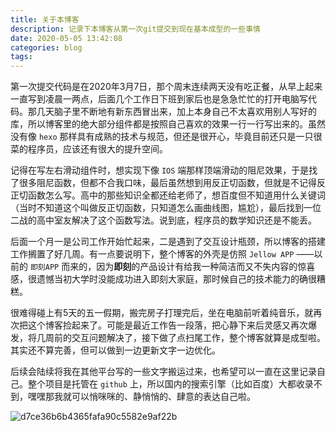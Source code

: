 ```yaml
---
title: 关于本博客
description: 记录下本博客从第一次git提交到现在基本成型的一些事情
date: 2020-05-05 13:42:08
categories: blog
tags: 
---
```


第一次提交代码是在2020年3月7日，那个周末连续两天没有吃正餐，从早上起来一直写到凌晨一两点，后面几个工作日下班到家后也是急急忙忙的打开电脑写代码。那几天脑子里不断地有新东西冒出来，加上本身自己不太喜欢用别人写好的库，所以博客里的绝大部分组件都是按照自己喜欢的效果一行一行写出来的。虽然没有像 `hexo` 那样具有成熟的技术与规范，但还是很开心，毕竟目前还只是一只很菜的程序员，应该还有很大的提升空间。

<!-- more -->

记得在写左右滑动组件时，想实现下像 `IOS` 端那样顶端滑动的阻尼效果，于是找了很多阻尼函数，但都不合我口味，最后虽然想到用反正切函数，但就是不记得反正切函数怎么写。高中的那些知识全都还给老师了，想百度但不知道用什么关键词（当时不知道这个叫做反正切函数，只知道怎么画曲线图，尴尬），最后找到一位二战的高中室友解决了这个函数写法。说到底，程序员的数学知识还是不能丢。

后面一个月一是公司工作开始忙起来，二是遇到了交互设计瓶颈，所以博客的搭建工作搁置了好几周。有一点要说明下，整个博客的外壳是仿照 `Jellow APP` ——以前的 `即刻APP` 而来的，因为**即刻**的产品设计有给我一种简洁而又不失内容的惊喜感，很遗憾当初大学时没能成功进入即刻大家庭，那时候自己的技术能力的确很糟糕。

很难得碰上有5天的五一假期，搬完房子打理完后，坐在电脑前听着纯音乐，就再次把这个博客捡起来了。可能是最近工作告一段落，把心静下来后灵感又再次爆发，将几周前的交互问题解决了，接下做了点扫尾工作，整个博客就算是成型啦。其实还不算完善，但可以做到一边更新文字一边优化。

后续会陆续将我在其他平台写的一些文字搬运过来，也希望可以一直在这里记录自己。整个项目是托管在 `github` 上，所以国内的搜索引擎（比如百度）大都收录不到，嘿嘿那我就可以悄咪咪的、静悄悄的、肆意的表达自己啦。

![d7ce36b6b4365fafa90c5582e9af22b](articles\assets\d7ce36b6b4365fafa90c5582e9af22b.jpg)